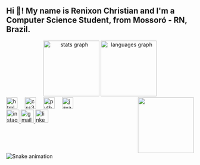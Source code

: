   <!--
Hi, Renixon! This is your updated profile.
-->

<h2 align="left">Hi 👋! My name is Renixon Christian and I'm a Computer Science Student, from Mossoró - RN, Brazil.</h2>

<!-- The graphs below are already configured with your GitHub username (Renixon-Christian) -->

<div align="center">
<img src="https://github-readme-stats.vercel.app/api?username=Renixon-Christian&hide_title=false&hide_rank=false&show_icons=true&include_all_commits=true&count_private=true&disable_animations=false&theme=dracula&locale=en&hide_border=false" height="150" alt="stats graph"  />
<img src="https://github-readme-stats.vercel.app/api/top-langs?username=Renixon-Christian&locale=en&hide_title=false&layout=compact&card_width=320&langs_count=5&theme=dracula&hide_border=false" height="150" alt="languages graph"  />
</div>

<!-- I've replaced the GIF with one more related to computing -->

<img align="right" height="150" src="https://media.giphy.com/media/26tn33aiTi1jkl6H6/giphy.gif"  />

<!-- Your technology list has been updated -->

<div align="left">
<img src="https://cdn.jsdelivr.net/gh/devicons/devicon/icons/html5/html5-original.svg" height="30" alt="html5 logo"  />
<img width="12" />
<img src="https://cdn.jsdelivr.net/gh/devicons/devicon/icons/css3/css3-original.svg" height="30" alt="css3 logo"  />
<img width="12" />
<img src="https://cdn.jsdelivr.net/gh/devicons/devicon/icons/python/python-original.svg" height="30" alt="python logo"  />
<img width="12" />
<img src="https://cdn.jsdelivr.net/gh/devicons/devicon/icons/java/java-original.svg" height="30" alt="java logo"  />
</div>

<!-- Your social media links have been corrected and updated -->

<div align="left">
<a href="https://www.instagram.com/renixon_/">
<img src="https://img.shields.io/static/v1?message=Instagram&logo=instagram&label=&color=E4405F&logoColor=white&labelColor=&style=for-the-badge" height="35" alt="instagram logo"  />
</a>
<a href="mailto:renixoncscm@gmail.com">
<img src="https://img.shields.io/static/v1?message=Gmail&logo=gmail&label=&color=D14836&logoColor=white&labelColor=&style=for-the-badge" height="35" alt="gmail logo"  />
</a>
<a href="https://www.linkedin.com/in/renixon-christian/">
<img src="https://img.shields.io/static/v1?message=LinkedIn&logo=linkedin&label=&color=0077B5&logoColor=white&labelColor=&style=for-the-badge" height="35" alt="linkedin logo"  />
</a>
</div>

<br clear="both">

<img src="https://raw.githubusercontent.com/Renixon-Christian/Renixon-Christian/output/snake.svg" alt="Snake animation" />
